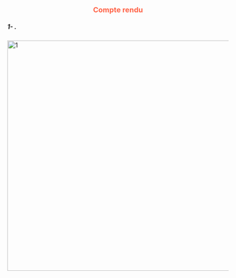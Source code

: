 <center><h3 style="color:Tomato;">Compte rendu</h3></center>
<h5>1- .</h5>
<img width="525" alt="1" src="https://github.com/user-attachments/assets/ab883216-3d08-491f-8efd-15bc6afaefea">
